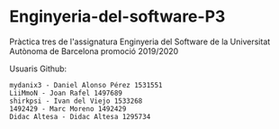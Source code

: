 # Enginyeria-del-software-P3
Pràctica tres de l'assignatura Enginyeria del Software de la Universitat Autònoma de Barcelona promoció 2019/2020

Usuaris Github:

    mydanix3 - Daniel Alonso Pérez 1531551
    LiiMmoN - Joan Rafel 1497689
    shirkpsi - Ivan del Viejo 1533268
    1492429 - Marc Moreno 1492429
    Didac Altesa - Didac Altesa 1295734
    